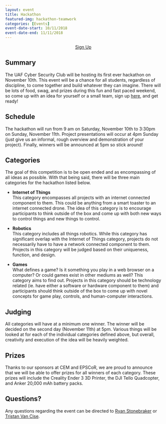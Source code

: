 ```yaml
---
layout: event
title: Hackathon
featured-img: hackathon-teamwork
categories: [Events]
event-date-start: 10/11/2018
event-date-end: 11/11/2018
---
```


<div style="display: flex; justify-content: center;"><a href="https://goo.gl/forms/L18cLToAfNcu6OrF3" target="_blank" class="sign-up">Sign Up</a></div>


## Summary
The UAF Cyber Security Club will be hosting its first ever hackathon on November 10th. This event will be a chance for all students, regardless of discipline, to come together and build whatever they can imagine. There will be lots of food, swag, and prizes during this fun and fast paced weekend, so come up with an idea for yourself or a small team, sign up [here](https://goo.gl/forms/L18cLToAfNcu6OrF3), and get ready!

## Schedule
The hackathon will run from 9 am on Saturday, November 10th to 3:30pm on Sunday, November 11th. Project presentations will occur at 4pm Sunday (just give us an informal, rough overview and demonstration of your project). Finally, winners will be announced at 5pm so stick around!

## Categories
The goal of this competition is to be open ended and as encompassing of all ideas as possible. With that being said, there will be three main categories for the hackathon listed below.

- **Internet of Things**  
  This category encompasses all projects with an internet connected component to them. This could be anything from a smart toaster to an internet connected drone. The idea of this category is to encourage participants to think outside of the box and come up with both new ways to control things and new things to control.

- **Robotics**  
  This category includes all things robotics. While this category has significant overlap with the Internet of Things category, projects do not necessarily have to have a network connected component to them. Projects in this category will be judged based on their uniqueness, function, and design.

- **Games**  
  What defines a game? Is it something you play in a web browser on a computer? Or could games exist in other mediums as well? This category aims to find out. Projects in this category should be technology related (ie. have either a software or hardware component to them) and participants should think outside of the box to come up with novel concepts for game play, controls, and human-computer interactions.

## Judging
All categories will have at a minimum one winner. The winner will be decided on the second day (November 11th) at 5pm. Various things will be looked at for each of the individual categories defined above, but overall, creativity and execution of the idea will be heavily weighted.

## Prizes
Thanks to our sponsors at CEM and EPSCoR, we are proud to announce that we will be able to offer prizes for all winners of each category. These prizes will include the Creality Ender 3 3D Printer, the DJI Tello Quadcopter, and Anker 20,000 mAh battery packs.

## Questions?
Any questions regarding the event can be directed to [Ryan Stonebraker](mailto:rastonebraker@alaska.edu) or [Tristan Van Cise](mailto:tvancsise@alaska.edu).

